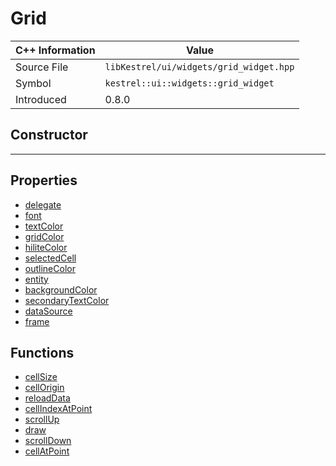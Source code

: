 
# Grid

| C++ Information | Value |
| --- | --- |
| Source File | `libKestrel/ui/widgets/grid_widget.hpp` |
| Symbol | `kestrel::ui::widgets::grid_widget` |
| Introduced | 0.8.0 |

## Constructor

---

## Properties

 - [delegate](delegate.md)
 - [font](font.md)
 - [textColor](textColor.md)
 - [gridColor](gridColor.md)
 - [hiliteColor](hiliteColor.md)
 - [selectedCell](selectedCell.md)
 - [outlineColor](outlineColor.md)
 - [entity](entity.md)
 - [backgroundColor](backgroundColor.md)
 - [secondaryTextColor](secondaryTextColor.md)
 - [dataSource](dataSource.md)
 - [frame](frame.md)

## Functions

 - [cellSize](cellSize.md)
 - [cellOrigin](cellOrigin.md)
 - [reloadData](reloadData.md)
 - [cellIndexAtPoint](cellIndexAtPoint.md)
 - [scrollUp](scrollUp.md)
 - [draw](draw.md)
 - [scrollDown](scrollDown.md)
 - [cellAtPoint](cellAtPoint.md)

